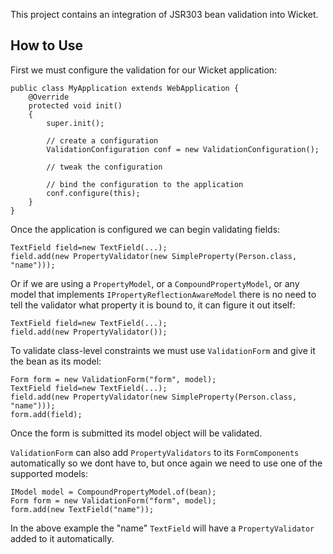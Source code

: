 This project contains an integration of JSR303 bean validation into
Wicket.

How to Use
----------

First we must configure the validation for our Wicket application:

	public class MyApplication extends WebApplication {
		@Override
		protected void init()
		{
			super.init();

			// create a configuration
			ValidationConfiguration conf = new ValidationConfiguration();
			
			// tweak the configuration
			
			// bind the configuration to the application
			conf.configure(this);
		}
	}		

Once the application is configured we can begin validating fields:

	TextField field=new TextField(...);
	field.add(new PropertyValidator(new SimpleProperty(Person.class, "name")));

Or if we are using a `PropertyModel`, or a `CompoundPropertyModel`, or any
model that implements `IPropertyReflectionAwareModel` there is no need to
tell the validator what property it is bound to, it can figure it out
itself:

	TextField field=new TextField(...);
	field.add(new PropertyValidator());

To validate class-level constraints we must use `ValidationForm` and give
it the bean as its model:

	Form form = new ValidationForm("form", model);
	TextField field=new TextField(...);
	field.add(new PropertyValidator(new SimpleProperty(Person.class, "name")));
	form.add(field);

Once the form is submitted its model object will be validated.

`ValidationForm` can also add `PropertyValidators` to its `FormComponents`
automatically so we dont have to, but once again we need to use one of
the supported models:

	IModel model = CompoundPropertyModel.of(bean);
	Form form = new ValidationForm("form", model);
	form.add(new TextField("name"));

In the above example the "name" `TextField` will have a `PropertyValidator`
added to it automatically.
